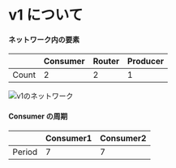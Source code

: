 # v1 について

#### ネットワーク内の要素

|       | Consumer | Router | Producer |
| ----- | -------- | ------ | -------- |
| Count | 2        | 2      | 1        |

<img src="https://s3-us-west-2.amazonaws.com/secure.notion-static.com/750e086a-6646-4d69-9f23-9b9561b78f94/v1.png" alt="v1のネットワーク" title="v1のネットワーク"></img>

#### Consumer の周期

|        | Consumer1 | Consumer2 |
| ------ | --------- | --------- |
| Period | 7         | 7         |
